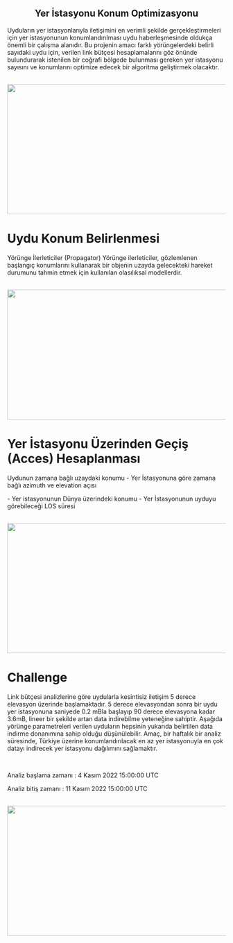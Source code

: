 
<center><h2>Yer İstasyonu Konum Optimizasyonu</h2></center>
<p>Uyduların yer istasyonlarıyla iletişimini en verimli şekilde gerçekleştirmeleri için yer istasyonunun
konumlandırılması uydu haberleşmesinde oldukça önemli bir çalışma alanıdır. Bu projenin amacı
farklı yörüngelerdeki belirli sayıdaki uydu için, verilen link bütçesi hesaplamalarını göz önünde
bulundurarak istenilen bir coğrafi bölgede bulunması gereken yer istasyonu sayısını ve konumlarını
optimize edecek bir algoritma geliştirmek olacaktır.</p>
</br>
<center><img src="https://upload.wikimedia.org/wikipedia/commons/d/de/2005-05-15-raisting_900x460.jpg" width="700" height="300"></center>


<h1>Uydu Konum Belirlenmesi</h1>
<p>Yörünge İlerleticiler (Propagator)
Yörünge ilerleticiler, gözlemlenen başlangıç konumlarını kullanarak bir objenin uzayda gelecekteki hareket
durumunu tahmin etmek için kullanılan olasılıksal modellerdir.</p>
</br>
<center><img src="https://image.shutterstock.com/image-illustration/space-galaxy-background-saturn-planet-260nw-1954226224.jpg" width="700" height="300"></center>



<h1>Yer İstasyonu Üzerinden Geçiş (Acces) Hesaplanması</h1>
<p>Uydunun zamana bağlı uzaydaki konumu - Yer İstasyonuna göre zamana bağlı azimuth ve elevation açısı</p>
<p>- Yer istasyonunun Dünya üzerindeki konumu - Yer İstasyonunun uyduyu görebileceği LOS süresi</p>
</br>
<center><img src="https://www.bootspruefung.de/assets/lrc/img/azimuthelevation.png" width="700" height="300"></center>



<h1>Challenge</h1>
<p>Link bütçesi analizlerine göre uydularla kesintisiz iletişim 5 derece elevasyon üzerinde
başlamaktadır. 5 derece elevasyondan sonra bir uydu yer istasyonuna saniyede 0.2 mBla başlayıp
90 derece elevasyona kadar 3.6mB, lineer bir şekilde artan data indirebilme yeteneğine sahiptir.
Aşağıda yörünge parametreleri verilen uyduların hepsinin yukarıda belirtilen data indirme
donanımına sahip olduğu düşünülebilir. Amaç, bir haftalık bir analiz süresinde, Türkiye üzerine
konumlandırılacak en az yer istasyonuyla en çok datayı indirecek yer istasyonu dağılımını
sağlamaktır.</p>
</br>
<p>Analiz başlama zamanı : 4 Kasım 2022 15:00:00 UTC</p>
<p>Analiz bitiş zamanı : 11 Kasım 2022 15:00:00 UTC</p>
</br>
<center><img src="https://i4.hurimg.com/i/hurriyet/75/750x422/5845483ac03c0e1898b87f7e.jpg" width="700" height="300"></center>

